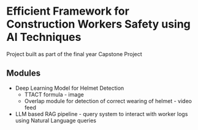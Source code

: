 # Efficient Framework for Construction Workers Safety using AI Techniques
Project built as part of the final year Capstone Project
     
## Modules
- Deep Learning Model for Helmet Detection
     - TTACT formula - image
     - Overlap module for detection of correct wearing of helmet - video feed
- LLM based RAG pipeline - query system to interact with worker logs using Natural Language queries
